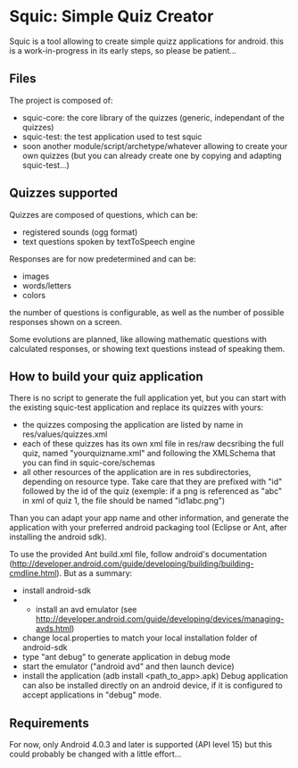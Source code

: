 # Squic: Simple Quiz Creator

Squic is a tool allowing to create simple quizz applications for android. 
this is a work-in-progress in its early steps, so please be patient...

## Files

The project is composed of:
- squic-core: the core library of the quizzes (generic, independant of the quizzes)
- squic-test: the test application used to test squic
- soon another module/script/archetype/whatever allowing to create your own quizzes (but you can already create one by copying and adapting squic-test...)


## Quizzes supported

Quizzes are composed of questions, which can be:
- registered sounds (ogg format)
- text questions spoken by textToSpeech engine

Responses are for now predetermined and can be:
- images
- words/letters
- colors

the number of questions is configurable, as well as the number of possible responses shown on a screen. 

Some evolutions are planned, like allowing mathematic questions with calculated responses, or showing text questions instead of speaking them.

## How to build your quiz application
There is no script to generate the full application yet, but you can start with the existing squic-test application and replace its quizzes with yours:
* the quizzes composing the application are listed by name in res/values/quizzes.xml
* each of these quizzes has its own xml file in res/raw decsribing the full quiz, named "yourquizname.xml" and following the XMLSchema that you can find in squic-core/schemas
* all other resources of the application are in res subdirectories, depending on resource type. Take care that they are prefixed with "id" followed by the id of the quiz (exemple: if a png is referenced as "abc" in xml of quiz 1, the file should be named "id1abc.png")

Than you can adapt your app name and other information, and generate the application with your preferred android packaging tool (Eclipse or Ant, after installing the android sdk).

To use the provided Ant build.xml file, follow android's documentation (http://developer.android.com/guide/developing/building/building-cmdline.html). 
But as a summary:
* install android-sdk 
* * install an avd emulator (see http://developer.android.com/guide/developing/devices/managing-avds.html)
* change local.properties to match your local installation folder of android-sdk
* type "ant debug" to generate application in debug mode
* start the emulator ("android avd" and then launch device)
* install the application (adb install <path_to_app>.apk)
Debug application can also be installed directly on an android device, if it is configured to accept applications in "debug" mode.

## Requirements
For now, only Android 4.0.3 and later is supported (API level 15) but this could probably be changed with a little effort...
